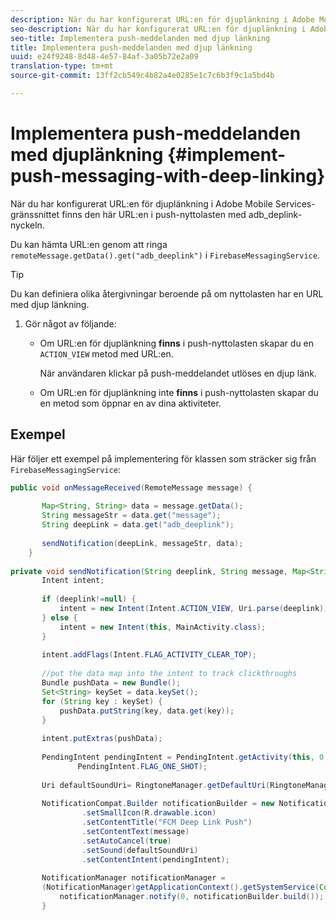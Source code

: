 ```yaml
---
description: När du har konfigurerat URL:en för djuplänkning i Adobe Mobile Services-gränssnittet finns den här URL:en i push-nyttolasten med adb_deplink-nyckeln.
seo-description: När du har konfigurerat URL:en för djuplänkning i Adobe Mobile Services-gränssnittet finns den här URL:en i push-nyttolasten med adb_deplink-nyckeln.
seo-title: Implementera push-meddelanden med djup länkning
title: Implementera push-meddelanden med djup länkning
uuid: e24f9248-8d48-4e57-84af-3a05b72e2a09
translation-type: tm+mt
source-git-commit: 13ff2cb549c4b82a4e0285e1c7c6b3f9c1a5bd4b

---
```



# Implementera push-meddelanden med djuplänkning {#implement-push-messaging-with-deep-linking}

När du har konfigurerat URL:en för djuplänkning i Adobe Mobile Services-gränssnittet finns den här URL:en i push-nyttolasten med adb_deplink-nyckeln.

Du kan hämta URL:en genom att ringa `remoteMessage.getData().get("adb_deeplink")` i `FirebaseMessagingService`.

>[!TIP]
>
>Du kan definiera olika återgivningar beroende på om nyttolasten har en URL med djup länkning.

1. Gör något av följande:

   * Om URL:en för djuplänkning **finns** i push-nyttolasten skapar du en `ACTION_VIEW` metod med URL:en.

      När användaren klickar på push-meddelandet utlöses en djup länk.

   * Om URL:en för djuplänkning inte **finns** i push-nyttolasten skapar du en metod som öppnar en av dina aktiviteter.

## Exempel

Här följer ett exempel på implementering för klassen som sträcker sig från `FirebaseMessagingService`:

```java
public void onMessageReceived(RemoteMessage message) { 
 
       Map<String, String> data = message.getData(); 
       String messageStr = data.get("message"); 
       String deepLink = data.get("adb_deeplink"); 
 
       sendNotification(deepLink, messageStr, data); 
    } 
 
private void sendNotification(String deeplink, String message, Map<String, String> data) { 
       Intent intent; 
 
       if (deeplink!=null) { 
           intent = new Intent(Intent.ACTION_VIEW, Uri.parse(deeplink)); 
       } else { 
           intent = new Intent(this, MainActivity.class); 
       } 
 
       intent.addFlags(Intent.FLAG_ACTIVITY_CLEAR_TOP); 
 
       //put the data map into the intent to track clickthroughs 
       Bundle pushData = new Bundle(); 
       Set<String> keySet = data.keySet(); 
       for (String key : keySet) { 
           pushData.putString(key, data.get(key)); 
       } 
 
       intent.putExtras(pushData); 
 
       PendingIntent pendingIntent = PendingIntent.getActivity(this, 0, intent, 
               PendingIntent.FLAG_ONE_SHOT); 
 
       Uri defaultSoundUri= RingtoneManager.getDefaultUri(RingtoneManager.TYPE_NOTIFICATION); 
 
       NotificationCompat.Builder notificationBuilder = new NotificationCompat.Builder(this) 
                .setSmallIcon(R.drawable.icon) 
                .setContentTitle("FCM Deep Link Push") 
                .setContentText(message) 
                .setAutoCancel(true) 
                .setSound(defaultSoundUri) 
                .setContentIntent(pendingIntent); 
 
       NotificationManager notificationManager =  
       (NotificationManager)getApplicationContext().getSystemService(Context.NOTIFICATION_SERVICE); 
           notificationManager.notify(0, notificationBuilder.build()); 
       } 
```
